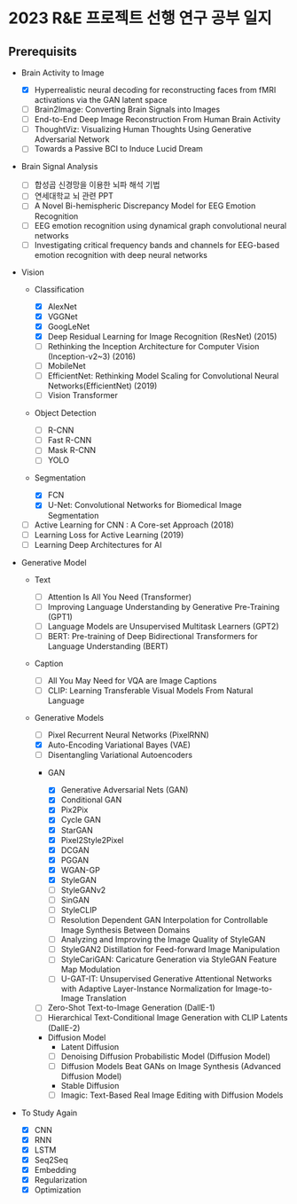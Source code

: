# 2023 R&E 프로젝트 선행 연구 공부 일지

## Prerequisits

-   Brain Activity to Image

    -   [x] Hyperrealistic neural decoding for reconstructing faces from fMRI activations via the GAN latent space
    -   [ ] Brain2Image: Converting Brain Signals into Images
    -   [ ] End-to-End Deep Image Reconstruction From Human Brain Activity
    -   [ ] ThoughtViz: Visualizing Human Thoughts Using Generative Adversarial Network
    -   [ ] Towards a Passive BCI to Induce Lucid Dream

-   Brain Signal Analysis

    -   [ ] 합성곱 신경망을 이용한 뇌파 해석 기법
    -   [ ] 연세대학교 뇌 관련 PPT
    -   [ ] A Novel Bi-hemispheric Discrepancy Model for EEG Emotion Recognition
    -   [ ] EEG emotion recognition using dynamical graph convolutional neural networks
    -   [ ] Investigating critical frequency bands and channels for EEG-based emotion recognition with deep neural networks

-   Vision

    -   Classification
        -   [x] AlexNet
        -   [x] VGGNet
        -   [x] GoogLeNet
        -   [x] Deep Residual Learning for Image Recognition (ResNet) (2015)
        -   [ ] Rethinking the Inception Architecture for Computer Vision (Inception-v2~3) (2016)
        -   [ ] MobileNet
        -   [ ] EfficientNet: Rethinking Model Scaling for Convolutional Neural Networks(EfficientNet) (2019)
        -   [ ] Vision Transformer
    -   Object Detection

        -   [ ] R-CNN
        -   [ ] Fast R-CNN
        -   [ ] Mask R-CNN
        -   [ ] YOLO

    -   Segmentation

        - [x] FCN
        -   [x] U-Net: Convolutional Networks for Biomedical Image Segmentation

    -   [ ] Active Learning for CNN : A Core-set Approach (2018)
    -   [ ] Learning Loss for Active Learning (2019)
    -   [ ] Learning Deep Architectures for AI

-   Generative Model

    -   Text

        -   [ ] Attention Is All You Need (Transformer)
        -   [ ] Improving Language Understanding by Generative Pre-Training (GPT1)
        -   [ ] Language Models are Unsupervised Multitask Learners (GPT2)
        -   [ ] BERT: Pre-training of Deep Bidirectional Transformers for Language Understanding (BERT)

    -   Caption

        -   [ ] All You May Need for VQA are Image Captions
        -   [ ] CLIP: Learning Transferable Visual Models From Natural Language

    -   Generative Models

        -   [ ] Pixel Recurrent Neural Networks (PixelRNN)
        -   [x] Auto-Encoding Variational Bayes (VAE)
        -   [ ] Disentangling Variational Autoencoders

        -   GAN

            -   [x] Generative Adversarial Nets (GAN)
            -   [x] Conditional GAN
            -   [x] Pix2Pix
            -   [x] Cycle GAN
            -   [x] StarGAN
            -   [x] Pixel2Style2Pixel
            -   [x] DCGAN
            -   [x] PGGAN
            -   [x] WGAN-GP
            -   [x] StyleGAN
            -   [ ] StyleGANv2
            -   [ ] SinGAN
            -   [ ] StyleCLIP
            -   [ ] Resolution Dependent GAN Interpolation for Controllable Image Synthesis Between Domains
            -   [ ] Analyzing and Improving the Image Quality of StyleGAN
            -   [ ] StyleGAN2 Distillation for Feed-forward Image Manipulation
            -   [ ] StyleCariGAN: Caricature Generation via StyleGAN Feature Map Modulation
            -   [ ] U-GAT-IT: Unsupervised Generative Attentional Networks with Adaptive Layer-Instance Normalization for Image-to-Image Translation

        -   [ ] Zero-Shot Text-to-Image Generation (DallE-1)
        -   [ ] Hierarchical Text-Conditional Image Generation with CLIP Latents (DallE-2)

        -   Diffusion Model
            -   Latent Diffusion
            -   [ ] Denoising Diffusion Probabilistic Model (Diffusion Model)
            -   [ ] Diffusion Models Beat GANs on Image Synthesis (Advanced Diffusion Model)
            -   Stable Diffusion
            -   [ ] Imagic: Text-Based Real Image Editing with Diffusion Models

-   To Study Again
    -   [x] CNN
    -   [x] RNN
    -   [x] LSTM
    -   [x] Seq2Seq
    -   [x] Embedding
    -   [x] Regularization
    -   [x] Optimization
